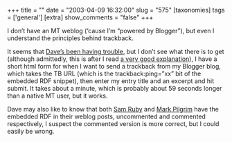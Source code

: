 +++
title = ""
date = "2003-04-09 16:32:00"
slug = "575"
[taxonomies]
tags = ['general']
[extra]
show_comments = "false"
+++

I don’t have an MT weblog (‘cause I’m “powered by Blogger”), but even I understand the principles behind trackback.

It seems that [Dave’s been having trouble](http://scriptingnews.userland.com/2003/04/09#trackbackContinues), but I don’t see what there is to get (although admittedly, this is after I read [a very good explanation](http://www.hitormiss.org/projects/trackback/)), I have a short html form for when I want to send a trackback from my Blogger blog, which takes the TB URL (which is the trackback:ping=”xx” bit of the embedded RDF snippet), then enter my entry title and an excerpt and hit submit. It takes about a minute, which is probably about 59 seconds longer than a native MT user, but it works.

Dave may also like to know that both [Sam Ruby](http://www.intertwingly.net) and [Mark Pilgrim](http://diveintomark.org) have the embedded RDF in their weblog posts, uncommented and commented respectively, I suspect the commented version is more correct, but I could easily be wrong.
